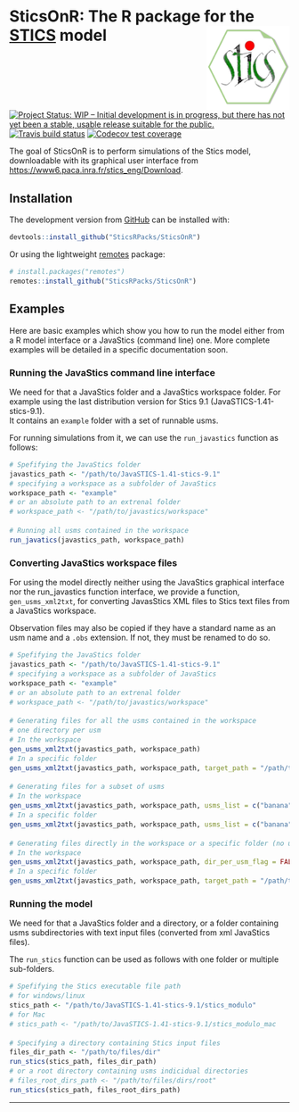 
# SticsOnR: The R package for the [STICS](https://www6.paca.inra.fr/stics_eng/) model <img src="man/figures/logo.png" alt="logo" width="150" align="right" />

[![Project Status: WIP – Initial development is in progress, but there
has not yet been a stable, usable release suitable for the
public.](https://www.repostatus.org/badges/latest/wip.svg)](https://www.repostatus.org/#wip)
[![Travis build
status](https://travis-ci.org/SticsRPacks/SticsOnR.svg?branch=master)](https://travis-ci.org/SticsRPacks/SticsOnR)
[![Codecov test
coverage](https://codecov.io/gh/SticsRPacks/SticsOnR/branch/master/graph/badge.svg)](https://codecov.io/gh/SticsRPacks/SticsOnR?branch=master)

The goal of SticsOnR is to perform simulations of the Stics model,
downloadable with its graphical user interface from
<https://www6.paca.inra.fr/stics_eng/Download>.

<!--## Development 

Follow up the development [here](sticsOnR.md).-->

## Installation

The development version from [GitHub](https://github.com/) can be
installed with:

``` r
devtools::install_github("SticsRPacks/SticsOnR")
```

Or using the lightweight
[remotes](https://github.com/r-lib/remotes#readme) package:

``` r
# install.packages("remotes")
remotes::install_github("SticsRPacks/SticsOnR")
```

## Examples

Here are basic examples which show you how to run the model either from
a R model interface or a JavaStics (command line) one. More complete
examples will be detailed in a specific documentation soon.

### Running the JavaStics command line interface

We need for that a JavaStics folder and a JavaStics workspace folder.
For example using the last distribution version for Stics 9.1
(JavaSTICS-1.41-stics-9.1).  
It contains an `example` folder with a set of runnable usms.

For running simulations from it, we can use the `run_javastics` function
as follows:

``` r
# Spefifying the JavaStics folder
javastics_path <- "/path/to/JavaSTICS-1.41-stics-9.1"
# specifying a workspace as a subfolder of JavaStics 
workspace_path <- "example"
# or an absolute path to an extrenal folder
# workspace_path <- "/path/to/javastics/workspace"

# Running all usms contained in the workspace 
run_javatics(javastics_path, workspace_path)
```

### Converting JavaStics workspace files

For using the model directly neither using the JavaStics graphical
interface nor the run\_javastics function interface, we provide a
function, `gen_usms_xml2txt`, for converting JavasStics XML files to
Stics text files from a JavaStics workspace.

Observation files may also be copied if they have a standard name as an
usm name and a `.obs` extension. If not, they must be renamed to do so.

``` r
# Spefifying the JavaStics folder
javastics_path <- "/path/to/JavaSTICS-1.41-stics-9.1"
# specifying a workspace as a subfolder of JavaStics 
workspace_path <- "example"
# or an absolute path to an extrenal folder
# workspace_path <- "/path/to/javastics/workspace"

# Generating files for all the usms contained in the workspace
# one directory per usm
# In the workspace
gen_usms_xml2txt(javastics_path, workspace_path)
# In a specific folder
gen_usms_xml2txt(javastics_path, workspace_path, target_path = "/path/to/output/folder")

# Generating files for a subset of usms
# In the workspace
gen_usms_xml2txt(javastics_path, workspace_path, usms_list = c("banana","wheat"))
# In a specific folder
gen_usms_xml2txt(javastics_path, workspace_path, usms_list = c("banana","wheat"), target_path = "/path/to/output/folder")

# Generating files directly in the workspace or a specific folder (no usm sub-folder) 
# In the workspace
gen_usms_xml2txt(javastics_path, workspace_path, dir_per_usm_flag = FALSE)
# In a specific folder
gen_usms_xml2txt(javastics_path, workspace_path, target_path = "/path/to/output/folder", dir_per_usm_flag = FALSE)
```

### Running the model

We need for that a JavaStics folder and a directory, or a folder
containing usms subdirectories with text input files (converted from xml
JavaStics files).

The `run_stics` function can be used as follows with one folder or
multiple sub-folders.

``` r
# Spefifying the Stics executable file path
# for windows/linux
stics_path <- "/path/to/JavaSTICS-1.41-stics-9.1/stics_modulo"
# for Mac
# stics_path <- "/path/to/JavaSTICS-1.41-stics-9.1/stics_modulo_mac

# Specifying a directory containing Stics input files  
files_dir_path <- "/path/to/files/dir"
run_stics(stics_path, files_dir_path)
# or a root directory containing usms indicidual directories
# files_root_dirs_path <- "/path/to/files/dirs/root"
run_stics(stics_path, files_root_dirs_path)
```

-----
